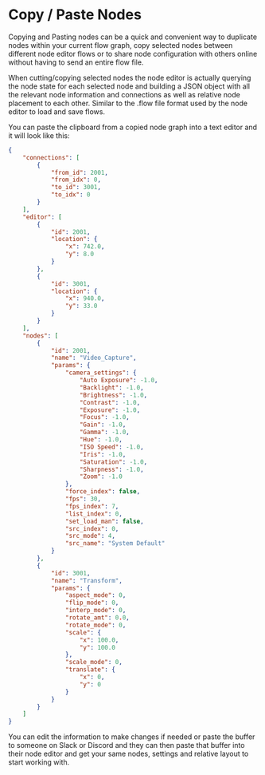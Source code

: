 # Copy / Paste Nodes

Copying and Pasting nodes can be a quick and convenient way to duplicate nodes within your current flow graph, copy selected nodes between different node editor flows or to share node configuration with others online without having to send an entire flow file.

When cutting/copying selected nodes the node editor is actually querying the node state for each selected node and building a JSON object with all the relevant node information and connections as well as relative node placement to each other. Similar to the .flow file format used by the node editor to load and save flows.

You can paste the clipboard from a copied node graph into a text editor and it will look like this:
```json
{
    "connections": [
        {
            "from_id": 2001,
            "from_idx": 0,
            "to_id": 3001,
            "to_idx": 0
        }
    ],
    "editor": [
        {
            "id": 2001,
            "location": {
                "x": 742.0,
                "y": 8.0
            }
        },
        {
            "id": 3001,
            "location": {
                "x": 940.0,
                "y": 33.0
            }
        }
    ],
    "nodes": [
        {
            "id": 2001,
            "name": "Video_Capture",
            "params": {
                "camera_settings": {
                    "Auto Exposure": -1.0,
                    "Backlight": -1.0,
                    "Brightness": -1.0,
                    "Contrast": -1.0,
                    "Exposure": -1.0,
                    "Focus": -1.0,
                    "Gain": -1.0,
                    "Gamma": -1.0,
                    "Hue": -1.0,
                    "ISO Speed": -1.0,
                    "Iris": -1.0,
                    "Saturation": -1.0,
                    "Sharpness": -1.0,
                    "Zoom": -1.0
                },
                "force_index": false,
                "fps": 30,
                "fps_index": 7,
                "list_index": 0,
                "set_load_man": false,
                "src_index": 0,
                "src_mode": 4,
                "src_name": "System Default"
            }
        },
        {
            "id": 3001,
            "name": "Transform",
            "params": {
                "aspect_mode": 0,
                "flip_mode": 0,
                "interp_mode": 0,
                "rotate_amt": 0.0,
                "rotate_mode": 0,
                "scale": {
                    "x": 100.0,
                    "y": 100.0
                },
                "scale_mode": 0,
                "translate": {
                    "x": 0,
                    "y": 0
                }
            }
        }
    ]
}
```

You can edit the information to make changes if needed or paste the buffer to someone on Slack or Discord and they can then paste that buffer into their node editor and get your same nodes, settings and relative layout to start working with.



